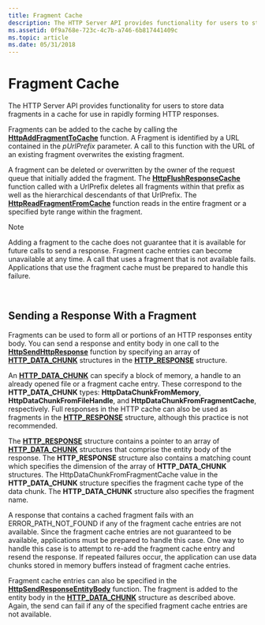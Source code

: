 ```yaml
---
title: Fragment Cache
description: The HTTP Server API provides functionality for users to store data fragments in a cache for use in rapidly forming HTTP responses.
ms.assetid: 0f9a768e-723c-4c7b-a746-6b817441409c
ms.topic: article
ms.date: 05/31/2018
---
```


# Fragment Cache

The HTTP Server API provides functionality for users to store data fragments in a cache for use in rapidly forming HTTP responses.

Fragments can be added to the cache by calling the [**HttpAddFragmentToCache**](/windows/desktop/api/Http/nf-http-httpaddfragmenttocache) function. A Fragment is identified by a URL contained in the *pUrlPrefix* parameter. A call to this function with the URL of an existing fragment overwrites the existing fragment.

A fragment can be deleted or overwritten by the owner of the request queue that initially added the fragment. The [**HttpFlushResponseCache**](/windows/desktop/api/Http/nf-http-httpflushresponsecache) function called with a UrlPrefix deletes all fragments within that prefix as well as the hierarchical descendants of that UrlPrefix. The [**HttpReadFragmentFromCache**](/windows/desktop/api/Http/nf-http-httpreadfragmentfromcache) function reads in the entire fragment or a specified byte range within the fragment.

> [!Note]  
> Adding a fragment to the cache does not guarantee that it is available for future calls to send a response. Fragment cache entries can become unavailable at any time. A call that uses a fragment that is not available fails. Applications that use the fragment cache must be prepared to handle this failure.

 

## Sending a Response With a Fragment

Fragments can be used to form all or portions of an HTTP responses entity body. You can send a response and entity body in one call to the [**HttpSendHttpResponse**](/windows/desktop/api/Http/nf-http-httpsendhttpresponse) function by specifying an array of [**HTTP\_DATA\_CHUNK**](/windows/desktop/api/Http/ns-http-_http_data_chunk) structures in the [**HTTP\_RESPONSE**](http-response.md) structure.

An [**HTTP\_DATA\_CHUNK**](/windows/desktop/api/Http/ns-http-_http_data_chunk) can specify a block of memory, a handle to an already opened file or a fragment cache entry. These correspond to the **HTTP\_DATA\_CHUNK** types: **HttpDataChunkFromMemory**, **HttpDataChunkFromFileHandle**, and **HttpDataChunkFromFragmentCache**, respectively. Full responses in the HTTP cache can also be used as fragments in the [**HTTP\_RESPONSE**](http-response.md) structure, although this practice is not recommended.

The [**HTTP\_RESPONSE**](http-response.md) structure contains a pointer to an array of [**HTTP\_DATA\_CHUNK**](/windows/desktop/api/Http/ns-http-_http_data_chunk) structures that comprise the entity body of the response. The **HTTP\_RESPONSE** structure also contains a matching count which specifies the dimension of the array of **HTTP\_DATA\_CHUNK** structures. The HttpDataChunkFromFragmentCache value in the **HTTP\_DATA\_CHUNK** structure specifies the fragment cache type of the data chunk. The **HTTP\_DATA\_CHUNK** structure also specifies the fragment name.

A response that contains a cached fragment fails with an ERROR\_PATH\_NOT\_FOUND if any of the fragment cache entries are not available. Since the fragment cache entries are not guaranteed to be available, applications must be prepared to handle this case. One way to handle this case is to attempt to re-add the fragment cache entry and resend the response. If repeated failures occur, the application can use data chunks stored in memory buffers instead of fragment cache entries.

Fragment cache entries can also be specified in the [**HttpSendResponseEntityBody**](/windows/desktop/api/Http/nf-http-httpsendresponseentitybody) function. The fragment is added to the entity body in the [**HTTP\_DATA\_CHUNK**](/windows/desktop/api/Http/ns-http-_http_data_chunk) structure as described above. Again, the send can fail if any of the specified fragment cache entries are not available.

 

 




